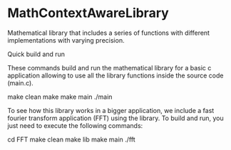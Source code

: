 # MathContextAwareLibrary
Mathematical library that includes a series of functions with different implementations with varying precision.

Quick build and run

These commands build and run the mathematical library for a basic c application allowing to use all the library functions inside the source code (main.c).

make clean
make
make main
./main

To see how this library works in a bigger application, we include a fast fourier transform application (FFT) using the library. To build and run, you just need to execute the following commands:

cd FFT
make clean
make lib
make main
./fft
